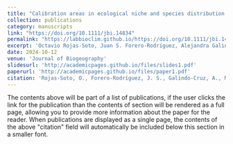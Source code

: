 ```yaml
---
title: "Calibration areas in ecological niche and species distribution modelling: Unravelling approaches and concepts"
collection: publications
category: manuscripts
link: "https://doi.org/10.1111/jbi.14834"
permalink: "https://labbioclim.github.io/https://doi.org/10.1111/jbi.14834"
excerpt: 'Octavio Rojas-Soto, Juan S. Forero-Rodríguez, Alejandra Galindo-Cruz, Claudio Mota-Vargas, Keisy D. Parra-Henao, Alexander Peña-Peniche, Javier Piña-Torres, Karen Rojas-Herrera, Juan D. Sánchez-Rodríguez, Felipe A. Toro-Cardona, Carlos D. Trinidad-Domínguez'
date: 2024-10-12
venue: 'Journal of Biogeography'
slidesurl: 'http://academicpages.github.io/files/slides1.pdf'
paperurl: 'http://academicpages.github.io/files/paper1.pdf'
citation: 'Rojas-Soto, O., Forero-Rodríguez, J. S., Galindo-Cruz, A., Mota-Vargas, C., Parra-Henao, K. D., Peña-Peniche, A., Piña-Torres, J., Rojas-Herrera, K., Sánchez-Rodríguez, J. D., Toro-Cardona, F. A., & Trinidad-Domínguez, C. D. (2024). Calibration areas in ecological niche and species distribution modelling: Unravelling approaches and concepts. Journal of Biogeography, 51, 1416–1428. https://doi.org/10.1111/jbi.14834'
---
```


The contents above will be part of a list of publications, if the user clicks the link for the publication than the contents of section will be rendered as a full page, allowing you to provide more information about the paper for the reader. When publications are displayed as a single page, the contents of the above "citation" field will automatically be included below this section in a smaller font.
